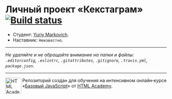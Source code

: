 # Личный проект «Кекстаграм» [![Build status][travis-image]][travis-url]

* Студент: [Yuriy Markovich](https://up.htmlacademy.ru/javascript/11/user/212049).
* Наставник: `Неизвестно`.

---

_Не удаляйте и не обращайте внимание на папки и файлы:_<br>
_`.editorconfig`, `.eslintrc`, `.gitattributes`, `.gitignore`, `.travis.yml`, `package.json`._

---

<a href="https://htmlacademy.ru/intensive/javascript"><img align="left" width="50" height="50" title="HTML Academy" src="https://up.htmlacademy.ru/static/img/intensive/javascript/logo-for-github.svg"></a>

Репозиторий создан для обучения на интенсивном онлайн‑курсе «[Базовый JavaScript](https://htmlacademy.ru/intensive/javascript)» от [HTML Academy](https://htmlacademy.ru).

[travis-image]: https://travis-ci.org/htmlacademy-javascript/212049-kekstagram.svg?branch=master
[travis-url]: https://travis-ci.org/htmlacademy-javascript/212049-kekstagram
